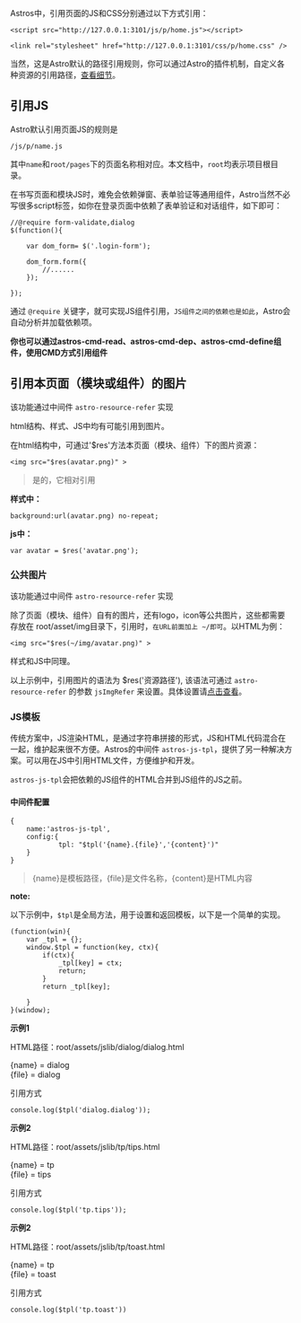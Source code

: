 Astros中，引用页面的JS和CSS分别通过以下方式引用：

    <script src="http://127.0.0.1:3101/js/p/home.js"></script>
    
    <link rel="stylesheet" href="http://127.0.0.1:3101/css/p/home.css" />
    
当然，这是Astro默认的路径引用规则，你可以通过Astro的插件机制，自定义各种资源的引用路径，[查看细节](#)。

## 引用JS

Astro默认引用页面JS的规则是

    /js/p/name.js

其中`name`和`root/pages`下的页面名称相对应。本文档中，`root`均表示项目根目录。

在书写页面和模块JS时，难免会依赖弹窗、表单验证等通用组件，Astro当然不必写很多script标签，如你在登录页面中依赖了表单验证和对话组件，如下即可：

    //@require form-validate,dialog
    $(function(){
    
        var dom_form= $('.login-form');
        
        dom_form.form({
            //......
        });
    
    });

通过 `@require` 关键字，就可实现JS组件引用，`JS组件之间的依赖也是如此`，Astro会自动分析并加载依赖项。

**你也可以通过astros-cmd-read、astros-cmd-dep、astros-cmd-define组件，使用CMD方式引用组件**


## 引用本页面（模块或组件）的图片
该功能通过中间件 `astro-resource-refer` 实现

html结构、样式、JS中均有可能引用到图片。

在html结构中，可通过'$res'方法本页面（模块、组件）下的图片资源：

    <img src="$res(avatar.png)" >
    
>是的，它相对引用

**样式中：**

    background:url(avatar.png) no-repeat;
    
**js中：**

    var avatar = $res('avatar.png');
    
### 公共图片
该功能通过中间件 `astro-resource-refer` 实现

除了页面（模块、组件）自有的图片，还有logo，icon等公共图片，这些都需要存放在 root/asset/img目录下，引用时，`在URL前面加上 ~/即可`。以HTML为例：

    <img src="$res(~/img/avatar.png)" >
    
样式和JS中同理。

以上示例中，引用图片的语法为 $res('资源路径'), 该语法可通过 `astro-resource-refer` 的参数 `jsImgRefer` 来设置。具体设置请[点击查看](https://www.npmjs.com/package/astros-resource-refer)。



### JS模板

传统方案中，JS渲染HTML，是通过字符串拼接的形式，JS和HTML代码混合在一起，维护起来很不方便。Astros的中间件 `astros-js-tpl`，提供了另一种解决方案。可以用在JS中引用HTML文件，方便维护和开发。

`astros-js-tpl`会把依赖的JS组件的HTML合并到JS组件的JS之前。

#### 中间件配置

```
{
    name:'astros-js-tpl',
    config:{
            tpl: "$tpl('{name}.{file}','{content}')"
    }
}
```
>{name}是模板路径，{file}是文件名称，{content}是HTML内容


**note:**

以下示例中，`$tpl`是全局方法，用于设置和返回模板，以下是一个简单的实现。

```
(function(win){
    var _tpl = {};
    window.$tpl = function(key, ctx){
        if(ctx){
            _tpl[key] = ctx;
            return;
        }
        return _tpl[key];
        
    }
}(window);
```

**示例1**

HTML路径：root/assets/jslib/dialog/dialog.html

{name} = dialog<br>
{file} = dialog

引用方式

```
console.log($tpl('dialog.dialog'));
```

**示例2**

HTML路径：root/assets/jslib/tp/tips.html

{name} = tp<br>
{file} = tips

引用方式

```
console.log($tpl('tp.tips'));
```

**示例2**

HTML路径：root/assets/jslib/tp/toast.html

{name} = tp<br>
{file} = toast

引用方式

```
console.log($tpl('tp.toast'))
```